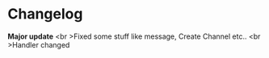 # Changelog 

__Major update__
<br \>Fixed some stuff like message, Create Channel etc..
<br \>Handler changed
